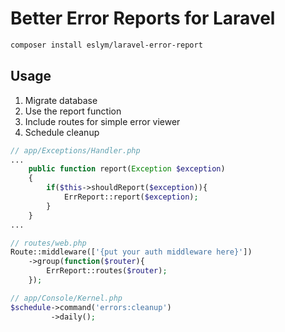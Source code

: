 # Better Error Reports for Laravel
```bash
composer install eslym/laravel-error-report
```
## Usage
1. Migrate database
2. Use the report function
3. Include routes for simple error viewer
4. Schedule cleanup

```php
// app/Exceptions/Handler.php
...
    public function report(Exception $exception)
    {
        if($this->shouldReport($exception)){
            ErrReport::report($exception);
        }
    }
...
```

```php
// routes/web.php
Route::middleware(['{put your auth middleware here}'])
    ->group(function($router){
        ErrReport::routes($router);
    });
```

```php
// app/Console/Kernel.php
$schedule->command('errors:cleanup')
         ->daily();
```